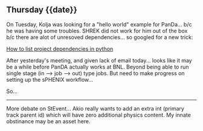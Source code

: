 ## Thursday {{date}}

On Tuesday, Kolja was looking for a "hello world" example for PanDa... b/c he was having some troubles.   SHREK  did not work for him out of the box b/c there are alot of unresoved dependencies...  so googled for a new trick:

[How to list project dependencies in python](https://stackoverflow.com/questions/42237072/list-dependencies-in-python)

After yesterday's meeting, and given lack of email today... looks like it may be a while before PanDA actually works at BNL.  Beyond being able to run single stage (in --> job --> out) type jobs.  But need to make progress on setting up the sPHENIX workflow...

So...



---

More debate on StEvent... Akio really wants to add an extra int (primary track parent id) which will have zero additional physics content.   My innate obstinance may be an asset here.
